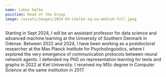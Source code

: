 ```yaml
---
name: Lukas Galke
position: Head of the Group
image: /assets/images/2024-03-LGalke-sq-sw-medium-full.jpeg
---
```


Starting in Sept 2024, I will be an assistant professor for data science
and advanced machine learning at the University of Southern Denmark in Odense.
Between 2022 and 2024, I have been working as a postdoctoral researcher at the
Max Planck Institute for Psycholinguistics, where I explored the very emergence
of communication protocols between neural network agents. I defended my PhD on
representation learning for texts and graphs in 2022 at Kiel University. I
received my MSc degree in Computer Science at the same institution in 2017.
